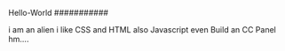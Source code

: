 Hello-World
###########

i am an alien
i like CSS and HTML also Javascript even Build an CC Panel
hm....
